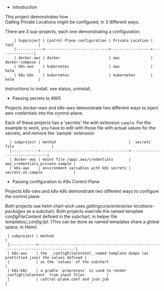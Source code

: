 * Introduction

This project demonstrates how  
Gatling Private Locations might be configured, in 3 different ways.

There are 3 sup-projects, each one demonstrating a configuration.

```
    | Supproject | Control Plane configuration | Private Location | tool           |
    |------------+-----------------------------+------------------+----------------|
    | docker-aws | docker                      | aws              | docker-compose |
    | k8s-aws    | kubernetes                  | aws              | helm           |
    | k8s-k8s    | kubernetes                  | kubernetes       | helm           |
```

Instructions to install, see status, uninstall, 

* Passing secrets to AWS

Projects _docker-aws_ and _k8s-aws_ demonstrate 
two different ways to inject aws credentials into the control-plane.

Each of these projects has a 'secrets' file with extension `sample`.
For the example to work, you have to edit with those file with actual
values for the secrets, and remove the 'sample' extension:

```
  | subproject | method                                 | `secrets` file                 |
  |------------+----------------------------------------+--------------------------------|
  | docker-aws | mount file /app/.aws/credentials       | aws_credentials.private.sample |
  | k8s-aws    | environment variables with k8s secrets | secrets.sh.sample              |
```
  

* Passing configuration to K8s Control Plane

Projects _k8s-aws_ and _k8s-k8s_ demonstrate 
two different ways to configure the control plane.

Both projects use helm chart wich uses  _gatlingcorp/enterprise-locations-packages_
as a subchart.
Both projects override the named template _configFileContent_ 
defined in the subchart, in helper file _templates/\_config.tpl_.
(This can be done as named templates share a global space, in Helm)

```
 | subproject | method                                                                                |
 |------------+---------------------------------------------------------------------------------------|
 | k8s-aws    | the  _configFileContent_ named template dumps (as prettified json) the values defined |
 |            | as the 'values' of the subchart                                                       |
 | k8s-k8s    | a gradle `preprocess` is used to render _configFileContent_ from input files          |
 |            | control-plane.conf and json.job                                                       |
```





